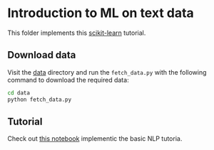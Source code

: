 # Introduction to ML on text data

This folder implements this
[scikit-learn](https://scikit-learn.org/stable/tutorial/text_analytics/working_with_text_data.html)
tutorial.

## Download data

Visit the [data](./data) directory and run the `fetch_data.py` with the following
command to download the required data:

```bash
cd data
python fetch_data.py
```

## Tutorial

Check out [this notebook](./notebooks/document_classification_tutorial.ipynb) implementic the basic NLP tutoria.
